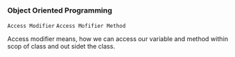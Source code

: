 ### Object Oriented Programming 

` Access Modifier `
` Access Mofifier Method `

Access modifier means, how we can access our variable and method within scop of class and out sidet the class. 
